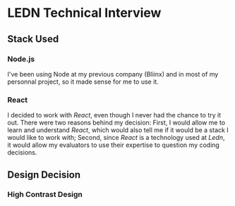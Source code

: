 # LEDN Technical Interview

## Stack Used

### Node.js
I've been using Node at my previous company (Bliinx) and in most of my personnal project, so it made sense for me to use it.

### React
I decided to work with _React_, even though I never had the chance to try it out. There were two reasons behind my decision: First, I would allow me to learn and understand _React_, which would also tell me if it would be a stack I would like to work with; Second, since _React_ is a technology used at _Ledn_, it would allow my evaluators to use their expertise to question my coding decisions.

## Design Decision

### High Contrast Design


